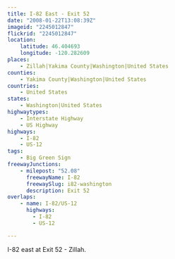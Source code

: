 ```yaml
---
title: I-82 East - Exit 52
date: "2008-01-22T13:08:39Z"
imageid: "2245012847"
flickrid: "2245012847"
location:
    latitude: 46.404693
    longitude: -120.282609
places:
    - Zillah|Yakima County|Washington|United States
counties:
    - Yakima County|Washington|United States
countries:
    - United States
states:
    - Washington|United States
highwaytypes:
    - Interstate Highway
    - US Highway
highways:
    - I-82
    - US-12
tags:
    - Big Green Sign
freewayJunctions:
    - milepost: "52.08"
      freewayName: I-82
      freewaySlug: i82-washington
      description: Exit 52
overlaps:
    - name: I-82/US-12
      highways:
        - I-82
        - US-12

---
```

I-82 east at Exit 52 - Zillah.